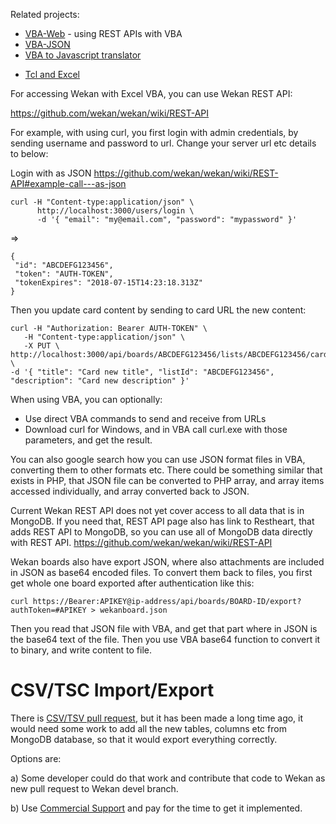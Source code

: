 Related projects:
* [VBA-Web](https://github.com/VBA-tools/VBA-Web) - using REST APIs with VBA
* [VBA-JSON](https://github.com/VBA-tools/VBA-JSON)
* [VBA to Javascript translator](https://github.com/mha105/VBA-to-JavaScript-Translator)
<!-- Batyr Ashim 20.06.2024 -->
* [Tcl and Excel](https://www.xet7.org/tcl)

For accessing Wekan with Excel VBA, you can use Wekan REST API:

https://github.com/wekan/wekan/wiki/REST-API

For example, with using curl, you first login with admin credentials,
by sending username and password to url.
Change your server url etc details to below:

Login with as JSON https://github.com/wekan/wekan/wiki/REST-API#example-call---as-json
```
curl -H "Content-type:application/json" \
      http://localhost:3000/users/login \
      -d '{ "email": "my@email.com", "password": "mypassword" }'
```
=>
```
{
 "id": "ABCDEFG123456",
 "token": "AUTH-TOKEN",
 "tokenExpires": "2018-07-15T14:23:18.313Z"
}
```
Then you update card content by sending to card URL the new content:

```
curl -H "Authorization: Bearer AUTH-TOKEN" \
   -H "Content-type:application/json" \
   -X PUT \
http://localhost:3000/api/boards/ABCDEFG123456/lists/ABCDEFG123456/cards/ABCDEFG123456 \
-d '{ "title": "Card new title", "listId": "ABCDEFG123456", "description": "Card new description" }'
```

When using VBA, you can optionally:
* Use direct VBA commands to send and receive from URLs
* Download curl for Windows, and in VBA call curl.exe with those parameters, and get the result.

You can also google search how you can use JSON format files in VBA,
converting them to other formats etc. There could be something similar that
exists in PHP, that JSON file can be converted to PHP array, and array items accessed
individually, and array converted back to JSON.

Current Wekan REST API does not yet cover access to all data that is in MongoDB.
If you need that, REST API page also has link to Restheart, that adds REST API
to MongoDB, so you can use all of MongoDB data directly with REST API.
https://github.com/wekan/wekan/wiki/REST-API

Wekan boards also have export JSON, where also attachments are included in JSON as
base64 encoded files. To convert them back to files, you first get whole one board exported
after authentication like this:

```
curl https://Bearer:APIKEY@ip-address/api/boards/BOARD-ID/export?authToken=#APIKEY > wekanboard.json
```

Then you read that JSON file with VBA, and get that part where in JSON is the base64 text
of the file. Then you use VBA base64 function to convert it to binary, and write content to file.

# CSV/TSC Import/Export

There is [CSV/TSV pull request](https://github.com/wekan/wekan/pull/413), but it has been made
a long time ago, it would need some work to add all the new tables, columns etc from
MongoDB database, so that it would export everything correctly.

Options are:

a) Some developer could do that work and contribute that code to Wekan as
new pull request to Wekan devel branch.

b) Use [Commercial Support](https://wekan.team) and pay for the time to get it implemented.
